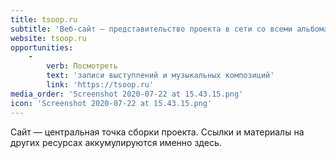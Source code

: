 ```yaml
---
title: tsoop.ru
subtitle: 'Веб-сайт — представительство проекта в сети со всеми альбомами, клипами и лайвами, собранными на одном ресурсе'
website: tsoop.ru
opportunities:
    -
        verb: Посмотреть
        text: 'записи выступлений и музыкальных композиций'
        link: 'https://tsoop.ru'
media_order: 'Screenshot 2020-07-22 at 15.43.15.png'
icon: 'Screenshot 2020-07-22 at 15.43.15.png'
---
```


Сайт — центральная точка сборки проекта. Ссылки и материалы на других ресурсах аккумулируются именно здесь.
